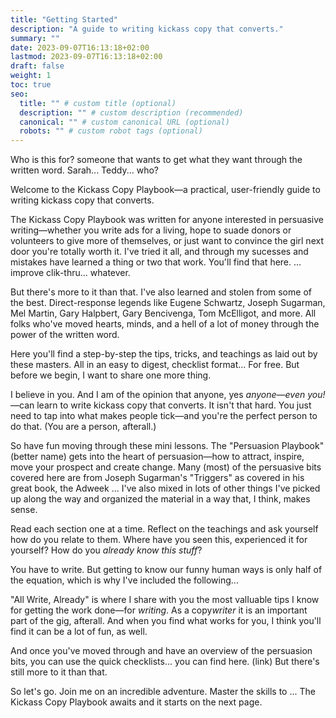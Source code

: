 ```yaml
---
title: "Getting Started"
description: "A guide to writing kickass copy that converts."
summary: ""
date: 2023-09-07T16:13:18+02:00
lastmod: 2023-09-07T16:13:18+02:00
draft: false
weight: 1
toc: true
seo:
  title: "" # custom title (optional)
  description: "" # custom description (recommended)
  canonical: "" # custom canonical URL (optional)
  robots: "" # custom robot tags (optional)
---
```

Who is this for? someone that wants to get what they want through the written word. Sarah... Teddy... who?

Welcome to the Kickass Copy Playbook&mdash;a practical, user-friendly guide to writing kickass copy that converts.

The Kickass Copy Playbook was written for anyone interested in persuasive writing&mdash;whether you write ads for a living, hope to suade donors or volunteers to give more of themselves, or just want to convince the girl next door you're totally worth it. I've tried it all, and through my sucesses and mistakes have learned a thing or two that work. You'll find that here. ... improve clik-thru... whatever.

But there's more to it than that. I've also learned and stolen from some of the best. Direct-response legends like Eugene Schwartz, Joseph Sugarman, Mel Martin, Gary Halpbert, Gary Bencivenga, Tom McElligot, and more. All folks who've moved hearts, minds, and a hell of a lot of money through the power of the written word.

Here you'll find a step-by-step the tips, tricks, and teachings as laid out by these masters. All in an easy to digest, checklist format... For free. But before we begin, I want to share one more thing.

I believe in you. And I am of the opinion that anyone, yes *anyone*&mdash;*even you!*&mdash;can learn to write kickass copy that converts. It isn't that hard. You just need to tap into what makes people tick&mdash;and you're the perfect person to do that. (You are a person, afterall.)

So have fun moving through these mini lessons. The "Persuasion Playbook" (better name) gets into the heart of persuasion&mdash;how to attract, inspire, move your prospect and create change. Many (most) of the persuasive bits covered here are from Joseph Sugarman's "Triggers" as covered in his great book, the Adweek ... I've also mixed in lots of other things I've picked up along the way and organized the material in a way that, I think, makes sense.

Read each section one at a time. Reflect on the teachings and ask yourself how do you relate to them. Where have you seen this, experienced it for yourself? How do you *already know this stuff*?

You have to write. But getting to know our funny human ways is only half of the equation, which is why I've included the following...


"All Write, Already" is where I share with you the most valIuable tips I know for getting the work done&mdash;for *writing*. As a copy*writer* it is an important part of the gig, afterall. And when you find what works for you, I think you'll find it can be a lot of fun, as well.

And once you've moved through and have an overview of the persuasion bits, you can use the quick checklists... you can find here. (link) But there's still more to it than that.

So let's go. Join me on an incredible adventure. Master the skills to ... The Kickass Copy Playbook awaits and it starts on the next page.

